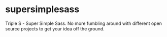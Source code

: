 # supersimplesass
Triple S - Super Simple Sass.  No more fumbling around with different open source projects to get your idea off the ground.
